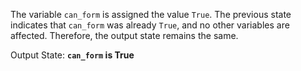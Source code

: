 The variable `can_form` is assigned the value `True`. The previous state indicates that `can_form` was already `True`, and no other variables are affected. Therefore, the output state remains the same.

Output State: **`can_form` is True**